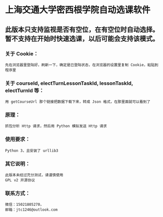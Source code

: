 # 上海交通大学密西根学院自动选课软件

## 此版本只支持监视是否有空位，在有空位时自动选择。暂不支持在开始时快速选课，以后可能会支持该模式。

### 关于 Cookie：

    先在浏览器里登陆好，刷新一下，确定是已登陆状态，在浏览器的设置里复制 Cookie，粘贴到程序里

### 关于 courseId, electTurnLessonTaskId, lessonTaskId, electTurnId 等：

    用 getCourseUrl 那个链接把数据下载下来，转成 Json 格式，在那里面就可以看到了

### 原理：
    抓包分析 Http 请求，然后用 Python 模拟发送 Http 请求

### 使用要求：
    Python 3，且安装了 urllib3

### 其它说明：
    此版本未经过充分测试，请谨慎使用
    GPL v2 开源协议

### 联系方式：
    微信：15021805270，
    邮箱：jtc1246@outlook.com
